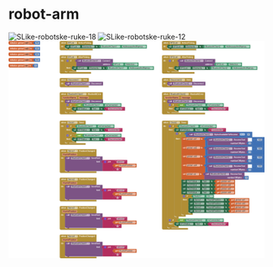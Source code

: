 # robot-arm

![SLike-robotske-ruke-18](https://github.com/VIDI-X/robot-arm/assets/68710971/6e6a9f0e-6efe-4acf-826a-654176932c9b)
![SLike-robotske-ruke-12](https://github.com/VIDI-X/robot-arm/assets/68710971/1255fc7a-c50c-4f2e-80a7-07d262691595)
![MIT App Inventor Code Blocks](https://raw.githubusercontent.com/VIDI-X/robot-arm/main/blocks.png)
